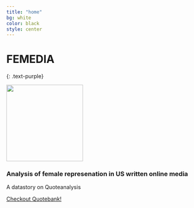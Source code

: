 ```yaml
---
title: "home"
bg: white
color: black
style: center
---
```


# FEMEDIA
{: .text-purple}


<img src= "https://github.com/puentene/nasaflatpad_datastory/tree/gh-pages/img/logo_1.svg" width="200">

### Analysis of female represenation in US written online media


A datastory on Quoteanalysis

<span id="forkongithub">
  <a href="{{ https://zenodo.org/record/4277311 }}" class="bg-blue">
    Checkout Quotebank!
  </a>
</span>
